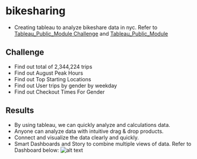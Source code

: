 # bikesharing
- Creating tableau to analyze bikeshare data in nyc. Refer to [Tableau_Public_Module Challenge](https://public.tableau.com/profile/hiep.pham#!/vizhome/Module_Challenge/NYCStory?publish=yes) and [Tableau_Public_Module](https://public.tableau.com/profile/hiep.pham#!/vizhome/Book1_16145648009480/NYCCitiBike?publish=yes)

## Challenge
- Find out total of 2,344,224 trips
- Find out August Peak Hours
- Find out Top Starting Locations
- Find out User trips by gender by weekday
- Find out Checkout Times For Gender

## Results
- By using tableau, we can quickly analyze and calculations data.
- Anyone can analyze data with intuitive drag & drop products.
- Connect and visualize the data clearly and quickly.
- Smart Dashboards and Story to combine multiple views of data. Refer to Dashboard below: ![alt text](../main/ScreenShot_Dashboard.png "Dashboard")
